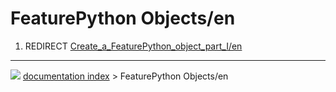 # FeaturePython Objects/en
1.  REDIRECT [Create\_a\_FeaturePython\_object\_part\_I/en](Create_a_FeaturePython_object_part_I/en.md)



---
![](images/Right_arrow.png) [documentation index](../README.md) > FeaturePython Objects/en
